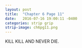 ```yaml
---
layout: post
title:  "Chapter 6 Page 11"
date:   2016-07-16 19:00:11 -0400
categories: strip grip
strip-image: ch6pg11.png
---
```

KILL KILL AND NEVER DIE.

